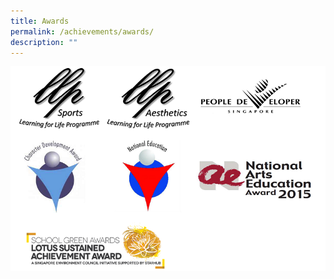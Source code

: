```yaml
---
title: Awards
permalink: /achievements/awards/
description: ""
---
```

<img src="/images/2016_achievement_small.png">